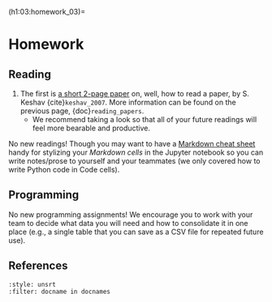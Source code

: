 (h1:03:homework_03)=
# Homework

## Reading  

1. The first is [a short 2-page paper](https://drive.google.com/file/d/1YMPXFK3XPTCBDWABkOYEeeF_Sua-K3Us/view?usp=sharing) on, well, how to read a paper, by S. Keshav {cite}`keshav_2007`. 
More information can be found on the previous page, {doc}`reading_papers`.
    - We recommend taking a look so that all of your future readings will feel more bearable and productive.
  
No new readings!
Though you may want to have a [Markdown cheat sheet](https://www.markdownguide.org/cheat-sheet) handy for stylizing your _Markdown cells_ in the Jupyter notebook so you can write notes/prose to yourself and your teammates (we only covered how to write Python code in Code cells).



## Programming

No new programming assignments! 
We encourage you to work with your team to decide what data you will need and how to consolidate it in one place (e.g., a single table that you can save as a CSV file for repeated future use).



## References

```{bibliography}
:style: unsrt
:filter: docname in docnames
```

